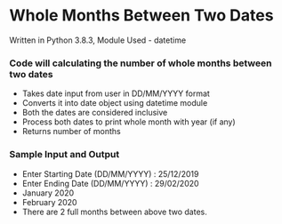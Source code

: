 # Whole Months Between Two Dates
Written in Python 3.8.3, Module Used - datetime

### Code will calculating the number of whole months between two dates

* Takes date input from user in DD/MM/YYYY format
* Converts it into date object using datetime module
* Both the dates are considered inclusive
* Process both dates to print whole month with year (if any)
* Returns number of months

### Sample Input and Output
* Enter Starting Date (DD/MM/YYYY) : 25/12/2019
* Enter Ending Date (DD/MM/YYYY) : 29/02/2020
* January 2020
* February 2020
* There are 2 full months between above two dates.

